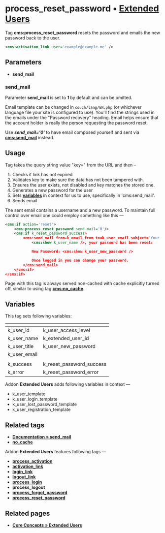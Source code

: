 # process_reset_password • [**Extended Users**](#related-pages)

Tag **cms:process_reset_password** resets the password and emails the new password back to the user.

```xml
<cms:activation_link user='example@example.me' />
```

## Parameters

* **send_mail**

### send_mail

Parameter **send_mail** is set to ***1*** by default and can be omitted.

Email template can be changed in `couch/lang/EN.php` (or whichever language file your site is configured to use). You'll find the strings used in the emails under the "Password recovery" heading. Email helps ensure that the account holder is really the person requesting the password reset.

Use ***send_mail='0'*** to have email composed yourself and sent via [**cms:send_mail**](#related-tags) instead.

## Usage

Tag takes the query string value "key=" from the URL and then –

1. Checks if link has not expired
2. Validates key to make sure the data has not been tampered with.
3. Ensures the user exists, not disabled and key matches the stored one.
4. Generates a new password for the user
5. Sets [**variables**](#variables) in context for us to use, specifically in 'cms:send_mail'.
6. Sends email

The sent email contains a username and a new password. To maintain full control over email one could employ something like this —

```xml
<cms:if action='reset'>
    <cms:process_reset_password send_mail='0'/>
    <cms:if k_reset_password_success>
        <cms:send_mail from=k_email_from to=k_user_email subject='Your new password' debug='0'>
            <cms:show k_user_name />, your password has been reset:

            New Password: <cms:show k_user_new_password />

            Once logged in you can change your password.
        </cms:send_mail>
    </cms:if>
</cms:if>
```

Page with this tag is always served non-cached with cache explicitly turned off, similar to using tag [**cms:no_cache**](#related-tags).

## Variables

This tag sets following variables:

|<!----------------->|<!--------------------->|
|:-------------------|:-----------------------|
| k_user_id          |  k_user_access_level   |
| k_user_name        |  k_extended_user_id    |
| k_user_title       |  k_user_new_password   |
| k_user_email       |                        |
|<!----------------->|<!--------------------->|
| k_success          |  k_reset_password_success |
| k_error            |  k_reset_password_error |

Addon **Extended Users** adds following variables in context —

* k_user_template
* k_user_login_template
* k_user_lost_password_template
* k_user_registration_template

## Related tags

* [**Documentation &raquo; send_mail**](https://docs.couchcms.com/tags-reference/send_mail.html)
* [**no_cache**](https://github.com/trendoman/Midware/tree/main/tags-reference/no_cache.md)

Addon **Extended Users** features following tags —

* [**process_activation**](https://github.com/trendoman/Midware/tree/main/tags-reference/Extended-Users/process_activation.md)
* [**activation_link**](https://github.com/trendoman/Midware/tree/main/tags-reference/Extended-Users/activation_link.md)
* [**login_link**](https://github.com/trendoman/Midware/tree/main/tags-reference/Extended-Users/login_link.md)
* [**logout_link**](https://github.com/trendoman/Midware/tree/main/tags-reference/Extended-Users/logout_link.md)
* [**process_login**](https://github.com/trendoman/Midware/tree/main/tags-reference/Extended-Users/process_login.md)
* **process_logout**
* [**process_forgot_password**](https://github.com/trendoman/Midware/tree/main/tags-reference/Extended-Users/process_forgot_password.md)
* [**process_reset_password**](https://github.com/trendoman/Midware/tree/main/tags-reference/Extended-Users/process_reset_password.md)

## Related pages

* [**Core Concepts &raquo; Extended Users**](https://github.com/trendoman/Midware/tree/main/concepts/Extended-Users)
